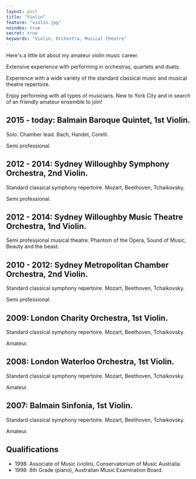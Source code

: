 ```yaml
---
layout: post
title: "Violin"
feature: "violin.jpg"
noindex: true
secret: true
keywords: "Violin, Orchestra, Musical theatre"
---
```


Here's a little bit about my amateur violin music career.

Extensive experience with performing in orchestras, quartets and duets.

Experience with a wide variety of the standard classical music and musical theatre repertoire.

Enjoy performing with all types of musicians. New to York City and in search of an friendly amateur ensemble to join!

## 2015 - today: Balmain Baroque Quintet, 1st Violin.

Solo. Chamber lead. Bach, Handel, Corelli.

Semi professional.

## 2012 - 2014: Sydney Willoughby Symphony Orchestra, 2nd Violin.

Standard classical symphony repertoire. Mozart, Beethoven, Tchaikovsky.

Semi professional.

## 2012 - 2014: Sydney Willoughby Music Theatre Orchestra, 1nd Violin.

Semi professional musical theatre. Phantom of the Opera, Sound of Music, Beauty and the beast.

## 2010 - 2012: Sydney Metropolitan Chamber Orchestra, 2nd Violin.

Standard classical symphony repertoire. Mozart, Beethoven, Tchaikovsky.

Semi professional.

## 2009: London Charity Orchestra, 1st Violin.

Standard classical symphony repertoire. Mozart, Beethoven, Tchaikovsky.

Amateur.

## 2008: London Waterloo Orchestra, 1st Violin.

Standard classical symphony repertoire. Mozart, Beethoven, Tchaikovsky.

Amateur.

## 2007: Balmain Sinfonia, 1st Violin.

Standard classical symphony repertoire. Mozart, Beethoven, Tchaikovsky.

Amateur.

## Qualifications

- 1998: Associate of Music (violin), Conservatorium of Music Australia.
- 1998: 8th Grade (piano), Australian Music Examination Board.
